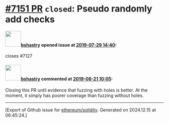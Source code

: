 # [\#7151 PR](https://github.com/ethereum/solidity/pull/7151) `closed`: Pseudo randomly add checks

#### <img src="https://avatars.githubusercontent.com/u/2388185?v=4" width="50">[bshastry](https://github.com/bshastry) opened issue at [2019-07-29 14:40](https://github.com/ethereum/solidity/pull/7151):

closes #7127 

#### <img src="https://avatars.githubusercontent.com/u/2388185?v=4" width="50">[bshastry](https://github.com/bshastry) commented at [2019-08-21 10:05](https://github.com/ethereum/solidity/pull/7151#issuecomment-523390360):

Closing this PR until evidence that fuzzing with holes is better. At the moment, it simply has poorer coverage than fuzzing without holes.


-------------------------------------------------------------------------------



[Export of Github issue for [ethereum/solidity](https://github.com/ethereum/solidity). Generated on 2024.12.15 at 06:45:24.]
